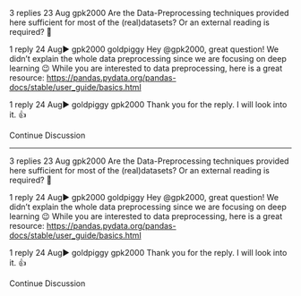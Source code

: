 

<!--
 * @version:
 * @Author:  StevenJokess https://github.com/StevenJokess
 * @Date: 2020-09-13 21:18:01
 * @LastEditors:  StevenJokess https://github.com/StevenJokess
 * @LastEditTime: 2020-09-13 21:18:25
 * @Description:http://preview.d2l.ai/d2l-en/master/chapter_preliminaries/pandas.html
 * @TODO::
 * @Reference:
-->

3 replies
23 Aug
gpk​2000
Are the Data-Preprocessing techniques provided here sufficient for most of the (real)datasets? Or an external reading is required? :thinking:

1 reply
24 Aug▶ gpk2000
goldpiggy
Hey @gpk2000, great question! We didn’t explain the whole data preprocessing since we are focusing on deep learning :wink: While you are interested to data preprocessing, here is a great resource: https://pandas.pydata.org/pandas-docs/stable/user_guide/basics.html

1 reply
24 Aug▶ goldpiggy
gpk​2000
Thank you for the reply. I will look into it. :+1:

Continue Discussion

---

3 replies
23 Aug
gpk​2000
Are the Data-Preprocessing techniques provided here sufficient for most of the (real)datasets? Or an external reading is required? :thinking:

1 reply
24 Aug▶ gpk2000
goldpiggy
Hey @gpk2000, great question! We didn’t explain the whole data preprocessing since we are focusing on deep learning :wink: While you are interested to data preprocessing, here is a great resource: https://pandas.pydata.org/pandas-docs/stable/user_guide/basics.html

1 reply
24 Aug▶ goldpiggy
gpk​2000
Thank you for the reply. I will look into it. :+1:

Continue Discussion
